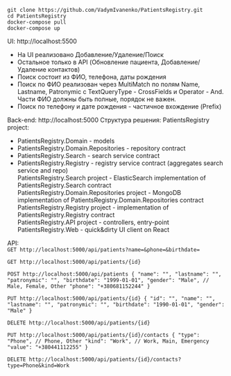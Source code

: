 `git clone https://github.com/VadymIvanenko/PatientsRegistry.git`  
`cd PatientsRegistry`  
`docker-compose pull`  
`docker-compose up`  

UI:
http://localhost:5500
- На UI реализовано Добавление/Удаление/Поиск
- Остальное только в API (Обновление пациента, Добавление/Удаление контактов)
- Поиск состоит из ФИО, телефона, даты рождения
- Поиск по ФИО реализован через MultiMatch по полям Name, Lastname, Patronymic c TextQueryType - CrossFields и Operator - And. Части ФИО должны быть полные, порядок не важен.
- Поиск по телефону и дате рождения - частичное вхождение (Prefix)


Back-end:
http://localhost:5000
Структура решения:
PatientsRegistry project:
- PatientsRegistry.Domain - models
- PatientsRegistry.Domain.Repositories - repository contract
- PatientsRegistry.Search - search service contract
- PatientsRegistry.Registry - registry service contract (aggregates search service and repo)  
PatientsRegistry.Search project - ElasticSearch implementation of PatientsRegistry.Search contract  
PatientsRegistry.Domain.Repositories project - MongoDB implementation of PatientsRegistry.Domain.Repositories contract  
PatientsRegistry.Registry project - implementation of PatientsRegistry.Registry contract  
PatientsRegistry.API project - controllers, entry-point  
PatientsRegistry.Web - quick&dirty UI client on React

API:  
`GET http://localhost:5000/api/patients?name=&phone=&birthdate=`

`GET http://localhost:5000/api/patients/{id}`

`POST http://localhost:5000/api/patients
{
    "name": "",
    "lastname": "",
    "patronymic": "",
    "birthdate": "1999-01-01",
    "gender": "Male", // Male, Female, Other
    "phone": "+380681152244"
}`

`PUT http://localhost:5000/api/patients/{id}
{
    "id": "",
    "name": "",
    "lastname": "",
    "patronymic": "",
    "birthdate": "1990-01-01",
    "gender": "Male"
}`

`DELETE http://localhost:5000/api/patients/{id}`

`PUT http://localhost:5000/api/patients/{id}/contacts
{
	"type": "Phone", // Phone, Other
	"kind": "Work", // Work, Main, Emergency
	"value": "+380441112255"
}`

`DELETE http://localhost:5000/api/patients/{id}/contacts?type=Phone&kind=Work`
